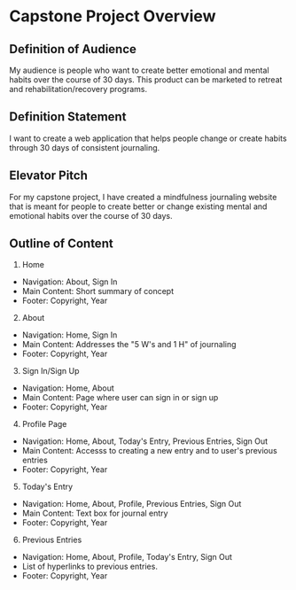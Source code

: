 # Capstone Project Overview

## Definition of Audience
My audience is people who want to create better emotional and mental habits over the course of 30 days. This product can be marketed to retreat and rehabilitation/recovery programs.

## Definition Statement
I want to create a web application that helps people change or create habits through 30 days of consistent journaling.

## Elevator Pitch
For my capstone project, I have created a mindfulness journaling website that is meant for people to create better or change existing mental and emotional habits over the course of 30 days.

## Outline of Content
1. Home
  - Navigation: About, Sign In
  - Main Content: Short summary of concept
  - Footer: Copyright, Year
2. About
  - Navigation: Home, Sign In
  - Main Content: Addresses the "5 W's and 1 H" of journaling
  - Footer: Copyright, Year
3. Sign In/Sign Up
  - Navigation: Home, About
  - Main Content: Page where user can sign in or sign up
  - Footer: Copyright, Year
4. Profile Page
  - Navigation: Home, About, Today's Entry, Previous Entries, Sign Out
  - Main Content: Accesss to creating a new entry and to user's previous entries
  - Footer: Copyright, Year
5. Today's Entry
  - Navigation: Home, About, Profile, Previous Entries, Sign Out
  - Main Content: Text box for journal entry
  - Footer: Copyright, Year
6. Previous Entries
  - Navigation: Home, About, Profile, Today's Entry, Sign Out
  - List of hyperlinks to previous entries.
  - Footer: Copyright, Year
